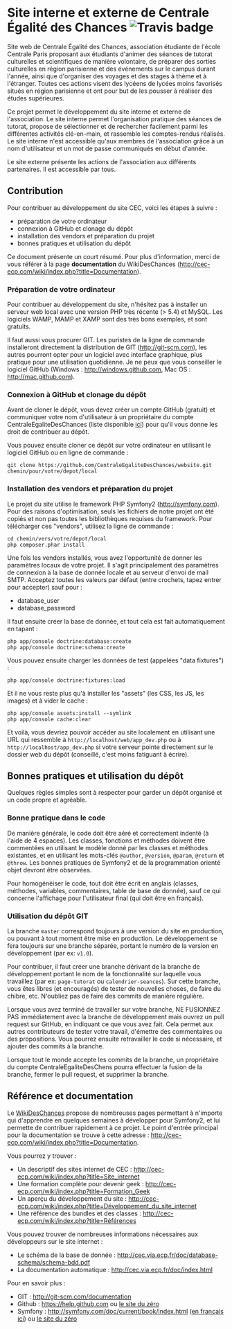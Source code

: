 Site interne et externe de Centrale Égalité des Chances ![Travis badge](https://travis-ci.org/CentraleEgaliteDesChances/website.svg?branch=Update-versions-bundles)
=======================================================



Site web de Centrale Égalité des Chances, association étudiante de l'école Centrale Paris
proposant aux étudiants d'animer des séances de tutorat culturelles et scientifiques de
manière volontaire, de préparer des sorties culturelles en région parisienne et des événements
sur le campus durant l'année, ainsi que d'organiser des voyages et des stages à thème et à
l'étranger. Toutes ces actions visent des lycéens de lycées moins favorisés situés en région
parisienne et ont pour but de les pousser à réaliser des études supérieures.

Ce projet permet le développement du site interne et externe de l'association. Le site interne
permet l'organisation pratique des séances de tutorat, propose de sélectionner et de rechercher
facilement parmi les différentes activités clé-en-main, et rassemble les comptes-rendus réalisés.
Le site interne n'est accessible qu'aux membres de l'association grâce à un nom d'utilisateur et
un mot de passe communiqués en début d'année.

Le site externe présente les actions de l'association aux différents partenaires. Il est accessible
par tous.


Contribution
------------

Pour contribuer au développement du site CEC, voici les étapes à suivre :

* préparation de votre ordinateur
* connexion à GitHub et clonage du dépôt
* installation des vendors et préparation du projet
* bonnes pratiques et utilisation du dépôt

Ce document présente un court résumé. Pour plus d'information, merci de vous référer à la page
__documentation__ du WikiDesChances (<http://cec-ecp.com/wiki/index.php?title=Documentation>).


### Préparation de votre ordinateur ###

Pour contribuer au développement du site, n'hésitez pas à installer un serveur web local avec
une version PHP très récente (> 5.4) et MySQL. Les logiciels WAMP, MAMP et XAMP sont des
très bons exemples, et sont gratuits.

Il faut aussi vous procurer GIT. Les puristes de la ligne de commande installeront directement
la distribution de GIT (<http://git-scm.com>), les autres pourront opter pour un logiciel avec
interface graphique, plus pratique pour une utilisation quotidienne. Je ne peux que vous conseiller
le logiciel GitHub (Windows : <http://windows.github.com>, Mac OS : <http://mac.github.com>).


### Connexion à GitHub et clonage du dépôt ###

Avant de cloner le dépôt, vous devez créer un compte GitHub (gratuit) et communiquer votre
nom d'utilisateur à un propriétaire du compte CentraleEgaliteDesChances (liste disponible [ici](https://github.com/centraleegalitedeschances?tab=members)) pour qu'il vous 
donne les droit de contribuer au dépôt.

Vous pouvez ensuite cloner ce dépôt sur votre ordinateur en utilisant le logiciel GitHub ou en ligne
de commande :

```
git clone https://github.com/CentraleEgaliteDesChances/website.git chemin/pour/votre/depot/local
```


### Installation des vendors et préparation du projet ###

Le projet du site utilise le framework PHP Symfony2 (http://symfony.com). Pour des raisons d'optimisation,
seuls les fichiers de notre projet ont été copiés et non pas toutes les bibliothèques requises du
framework. Pour télécharger ces "vendors", utilisez la ligne de commande :

```
cd chemin/vers/votre/depot/local
php composer.phar install
```

Une fois les vendors installés, vous avez l'opportunité de donner les paramètres locaux de votre projet.
Il s'agit principalement des paramètres de connexion à la base de donnée locale et au serveur d'envoi de mail SMTP.
Acceptez toutes les valeurs par défaut (entre crochets, tapez entrer pour accepter) sauf pour :

* database_user
* database_password

Il faut ensuite créer la base de donnée, et tout cela est fait automatiquement en tapant :

```
php app/console doctrine:database:create
php app/console doctrine:schema:create
```

Vous pouvez ensuite charger les données de test (appelées "data fixtures") :

```
php app/console doctrine:fixtures:load
```

Et il ne vous reste plus qu'à installer les "assets" (les CSS, les JS, les images) et à vider le cache :

```
php app/console assets:install --symlink
php app/console cache:clear
```

Et voilà, vous devriez pouvoir accéder au site localement en utilisant une URL qui ressemble à
`http://localhost/web/app_dev.php` ou à `http://localhost/app_dev.php` si votre serveur pointe directement
sur le dossier web du dépôt (conseillé, c'est moins fatiguant à écrire).


Bonnes pratiques et utilisation du dépôt
----------------------------------------

Quelques règles simples sont à respecter pour garder un dépôt organisé et un code propre et agréable.

### Bonne pratique dans le code ###

De manière générale, le code doit être aéré et correctement indenté (à l'aide de 4 espaces). Les classes, fonctions
et méthodes doivent être commentées en utilisant le modèle donné par les classes et méthodes existantes, et
en utilisant les mots-clés `@author`, `@version`, `@param`, `@return` et `@throw`. Les bonnes pratiques de Symfony2
et de la programmation orienté objet devront être observées.

Pour homogénéiser le code, tout doit être écrit en anglais (classes, méthodes, variables, commentaires, table
de base de donnée), sauf ce qui concerne l'affichage pour l'utilisateur final (qui doit être en français).

### Utilisation du dépôt GIT ###

La branche `master` correspond toujours à une version du site en production, ou pouvant à tout moment être mise
en production. Le développement se fera toujours sur une branche séparée, portant le numéro de la version en
développement (par ex: `v1.0`).

Pour contribuer, il faut créer une branche dérivant de la branche de développement portant le nom de la
fonctionnalité sur laquelle vous travaillez (par ex: `page-tutorat` ou `calendrier-seances`). Sur cette branche,
vous êtes libres (et encouragés) de tester de nouvelles choses, de faire du chibre, etc. N'oubliez pas de faire
des commits de manière régulière.

Lorsque vous avez terminé de travailler sur votre branche, NE FUSIONNEZ PAS immédiatement avec la branche de
développement mais ouvrez un pull request sur GitHub, en indiquant ce que vous avez fait. Cela permet aux autres
contributeurs de tester votre travail, d'émettre des commentaires ou des propositions. Vous pourrez ensuite
retravailler le code si nécessaire, et ajouter des commits à la branche.

Lorsque tout le monde accepte les commits de la branche, un propriétaire du compte CentraleEgaliteDesChens
pourra effectuer la fusion de la branche, fermer le pull request, et supprimer la branche.


Référence et documentation
--------------------------

Le [WikiDesChances](http://cec-ecp.com/wiki) propose de nombreuses pages permettant à n'importe qui d'apprendre
en quelques semaines à développer pour Symfony2, et lui permette de contribuer rapidement à ce projet. Le point
d'entrée principal pour la documentation se trouve à cette adresse : <http://cec-ecp.com/wiki/index.php?title=Documentation>.

Vous pourrez y trouver :

* Un descriptif des sites internet de CEC : <http://cec-ecp.com/wiki/index.php?title=Site_internet>
* Une formation complète pour devenir geek : <http://cec-ecp.com/wiki/index.php?title=Formation_Geek>
* Un aperçu du développement du site : <http://cec-ecp.com/wiki/index.php?title=Développement_du_site_internet>
* Une référence des bundles et des classes : <http://cec-ecp.com/wiki/index.php?title=Références>

Vous pouvez trouver de nombreuses informations nécessaires aux développeurs sur le site internet :

* Le schéma de la base de donnée : <http://cec.via.ecp.fr/doc/database-schema/schema-bdd.pdf>
* La documentation automatique : <http://cec.via.ecp.fr/doc/index.html>

Pour en savoir plus :

* GIT : <http://git-scm.com/documentation>
* Github : <https://help.github.com> ou [le site du zéro](http://fr.openclassrooms.com/informatique/cours/gerez-vos-codes-source-avec-git)
* Symfony : http://symfony.com/doc/current/book/index.html ([en français ici](http://symfony.com/fr/doc/master/book/index.html)) ou [le site du zéro](http://fr.openclassrooms.com/informatique/cours/developpez-vos-applications-web-avec-symfony2)
